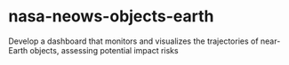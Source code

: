 # nasa-neows-objects-earth
Develop a dashboard that monitors and visualizes the trajectories of near-Earth objects, assessing potential impact risks
